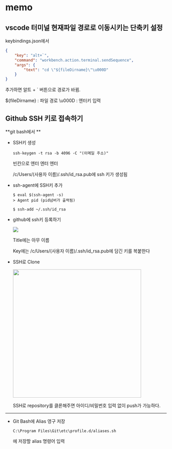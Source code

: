# memo

## **vscode 터미널 현재파일 경로로 이동시키는 단축키 설정**

keybindings.json에서
```json
{
    "key": "alt+`",
    "command": "workbench.action.terminal.sendSequence",
    "args": {
        "text": "cd \"${fileDirname}\"\u000D"
    }
}
```
추가하면 알트 + ` 버튼으로 경로가 바뀜.

${fileDirname} : 파일 경로
\u000D : 엔터키 입력


## Github SSH 키로 접속하기

**git bash에서 **

- SSH키 생성
    ```
    ssh-keygen -t rsa -b 4096 -C "(이메일 주소)"
    ```
    빈칸으로 엔터 엔터 엔터

    /c/Users/(사용자 이름)/.ssh/id_rsa.pub에 ssh 키가 생성됨

- ssh-agent에 SSH키 추가
    ```
    $ eval $(ssh-agent -s)
    > Agent pid (pid넘버가 출력됨)
    ```

    ```
    $ ssh-add ~/.ssh/id_rsa
    ```

- github에 ssh키 등록하기

    <img src="https://user-images.githubusercontent.com/66513003/129449765-c58c704d-4ff0-41a3-b59f-c1dcff0dc4d2.png">

    Title에는 아무 이름

    Key에는 /c/Users/(사용자 이름)/.ssh/id_rsa.pub에 담긴 키를 복붙한다

- SSH로 Clone

    <img src="https://user-images.githubusercontent.com/66513003/129449840-4c7a3379-a7a7-4292-8afd-0d6815ed3265.png" width="400">

    SSH로 repository를 클론해주면 아이디/비밀번호 입력 없이 push가 가능하다.

___

- Git Bash에 Alias 영구 저장

    ```
    C:\Program Files\Git\etc\profile.d/aliases.sh
    ```
    에 저장할 alias 명령어 입력